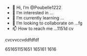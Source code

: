 - 👋 Hi, I’m @Poubelle1222
- 👀 I’m interested in ...
- 🌱 I’m currently learning ...
- 💞️ I’m looking to collaborate on ...fg
- 📫 How to reach me ...1151d
cv
<!---erererer
Poubelle1222/Poubelle1222 is a ✨ special ✨ reposdd
--->    cvcvvccvddfdfdf
651651151651
165161
1616
